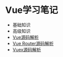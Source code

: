 # Vue学习笔记
- 基础知识
- 高级知识
- [Vue源码解析](https://zhoubichuan.github.io/Web-Vue/source/vue2/inde.html)
- [Vue Router源码解析](https://zhoubichuan.github.io/Web-Vue/source/vue-router/1.base.html)
- [Vuex源码解析](https://zhoubichuan.github.io/Web-Vue/source/vuex/1.base.html)

